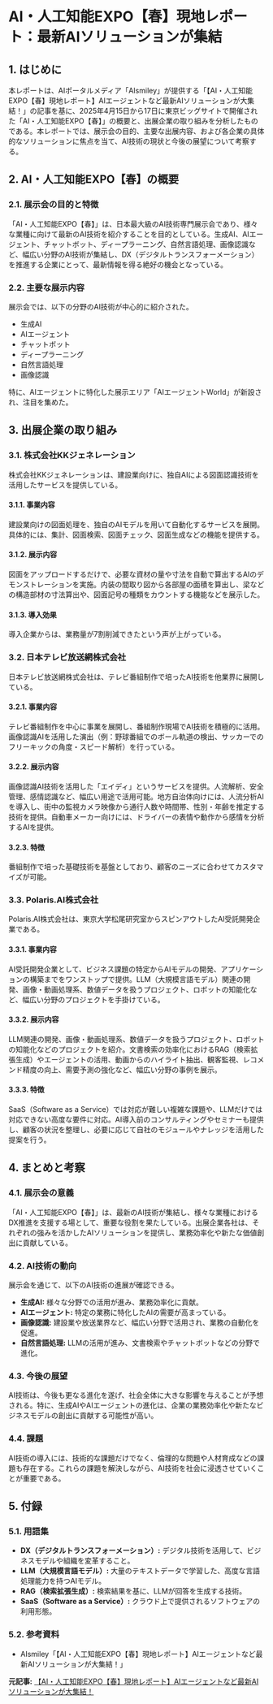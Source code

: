 # AI・人工知能EXPO【春】現地レポート：最新AIソリューションが集結

## 1. はじめに

本レポートは、AIポータルメディア「AIsmiley」が提供する「【AI・人工知能EXPO【春】現地レポート】AIエージェントなど最新AIソリューションが大集結！」の記事を基に、2025年4月15日から17日に東京ビッグサイトで開催された「AI・人工知能EXPO【春】」の概要と、出展企業の取り組みを分析したものである。本レポートでは、展示会の目的、主要な出展内容、および各企業の具体的なソリューションに焦点を当て、AI技術の現状と今後の展望について考察する。

## 2. AI・人工知能EXPO【春】の概要

### 2.1. 展示会の目的と特徴

「AI・人工知能EXPO【春】」は、日本最大級のAI技術専門展示会であり、様々な業種に向けて最新のAI技術を紹介することを目的としている。生成AI、AIエージェント、チャットボット、ディープラーニング、自然言語処理、画像認識など、幅広い分野のAI技術が集結し、DX（デジタルトランスフォーメーション）を推進する企業にとって、最新情報を得る絶好の機会となっている。

### 2.2. 主要な展示内容

展示会では、以下の分野のAI技術が中心的に紹介された。

* 生成AI
* AIエージェント
* チャットボット
* ディープラーニング
* 自然言語処理
* 画像認識

特に、AIエージェントに特化した展示エリア「AIエージェントWorld」が新設され、注目を集めた。

## 3. 出展企業の取り組み

### 3.1. 株式会社KKジェネレーション

株式会社KKジェネレーションは、建設業向けに、独自AIによる図面認識技術を活用したサービスを提供している。

#### 3.1.1. 事業内容

建設業向けの図面処理を、独自のAIモデルを用いて自動化するサービスを展開。具体的には、集計、図面検索、図面チェック、図面生成などの機能を提供する。

#### 3.1.2. 展示内容

図面をアップロードするだけで、必要な資材の量や寸法を自動で算出するAIのデモンストレーションを実施。内装の間取り図から各部屋の面積を算出し、梁などの構造部材の寸法算出や、図面記号の種類をカウントする機能などを展示した。

#### 3.1.3. 導入効果

導入企業からは、業務量が7割削減できたという声が上がっている。

### 3.2. 日本テレビ放送網株式会社

日本テレビ放送網株式会社は、テレビ番組制作で培ったAI技術を他業界に展開している。

#### 3.2.1. 事業内容

テレビ番組制作を中心に事業を展開し、番組制作現場でAI技術を積極的に活用。画像認識AIを活用した演出（例：野球番組でのボール軌道の検出、サッカーでのフリーキックの角度・スピード解析）を行っている。

#### 3.2.2. 展示内容

画像認識AI技術を活用した「エイディ」というサービスを提供。人流解析、安全管理、感情認識など、幅広い用途で活用可能。地方自治体向けには、人流分析AIを導入し、街中の監視カメラ映像から通行人数や時間帯、性別・年齢を推定する技術を提供。自動車メーカー向けには、ドライバーの表情や動作から感情を分析するAIを提供。

#### 3.2.3. 特徴

番組制作で培った基礎技術を基盤としており、顧客のニーズに合わせてカスタマイズが可能。

### 3.3. Polaris.AI株式会社

Polaris.AI株式会社は、東京大学松尾研究室からスピンアウトしたAI受託開発企業である。

#### 3.3.1. 事業内容

AI受託開発企業として、ビジネス課題の特定からAIモデルの開発、アプリケーションの構築までをワンストップで提供。LLM（大規模言語モデル）関連の開発、画像・動画処理系、数値データを扱うプロジェクト、ロボットの知能化など、幅広い分野のプロジェクトを手掛けている。

#### 3.3.2. 展示内容

LLM関連の開発、画像・動画処理系、数値データを扱うプロジェクト、ロボットの知能化などのプロジェクトを紹介。文書検索の効率化におけるRAG（検索拡張生成）やエージェントの活用、動画からのハイライト抽出、観客監視、レコメンド精度の向上、需要予測の強化など、幅広い分野の事例を展示。

#### 3.3.3. 特徴

SaaS（Software as a Service）では対応が難しい複雑な課題や、LLMだけでは対応できない高度な要件に対応。AI導入前のコンサルティングやセミナーも提供し、顧客の状況を整理し、必要に応じて自社のモジュールやナレッジを活用した提案を行う。

## 4. まとめと考察

### 4.1. 展示会の意義

「AI・人工知能EXPO【春】」は、最新のAI技術が集結し、様々な業種におけるDX推進を支援する場として、重要な役割を果たしている。出展企業各社は、それぞれの強みを活かしたAIソリューションを提供し、業務効率化や新たな価値創出に貢献している。

### 4.2. AI技術の動向

展示会を通じて、以下のAI技術の進展が確認できる。

* **生成AI:** 様々な分野での活用が進み、業務効率化に貢献。
* **AIエージェント:** 特定の業務に特化したAIの需要が高まっている。
* **画像認識:** 建設業や放送業界など、幅広い分野で活用され、業務の自動化を促進。
* **自然言語処理:** LLMの活用が進み、文書検索やチャットボットなどの分野で進化。

### 4.3. 今後の展望

AI技術は、今後も更なる進化を遂げ、社会全体に大きな影響を与えることが予想される。特に、生成AIやAIエージェントの進化は、企業の業務効率化や新たなビジネスモデルの創出に貢献する可能性が高い。

### 4.4. 課題

AI技術の導入には、技術的な課題だけでなく、倫理的な問題や人材育成などの課題も存在する。これらの課題を解決しながら、AI技術を社会に浸透させていくことが重要である。

## 5. 付録

### 5.1. 用語集

* **DX（デジタルトランスフォーメーション）:** デジタル技術を活用して、ビジネスモデルや組織を変革すること。
* **LLM（大規模言語モデル）:** 大量のテキストデータで学習した、高度な言語処理能力を持つAIモデル。
* **RAG（検索拡張生成）:** 検索結果を基に、LLMが回答を生成する技術。
* **SaaS（Software as a Service）:** クラウド上で提供されるソフトウェアの利用形態。

### 5.2. 参考資料

* AIsmiley「【AI・人工知能EXPO【春】現地レポート】AIエージェントなど最新AIソリューションが大集結！」


**元記事:** [【AI・人工知能EXPO【春】現地レポート】AIエージェントなど最新AIソリューションが大集結！](https://aismiley.co.jp/ai_news/nextech-week-2025-spring-ai-report/)